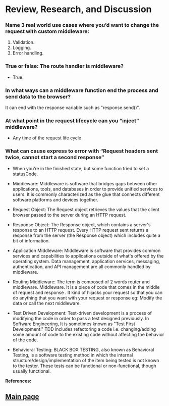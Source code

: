 # Review, Research, and Discussion

### Name 3 real world use cases where you’d want to change the request with custom middleware:

1. Validation.
2. Logging.
3. Error handling.

### True or false: The route handler is middleware?

- True.

### In what ways can a middleware function end the process and send data to the browser?

It can end with the response variable such as "response.send()".

### At what point in the request lifecycle can you “inject” middleware?

- Any time of the request life cycle

### What can cause express to error with “Request headers sent twice, cannot start a second response”

- When you’re  in the finished state, but some function tried to set a statusCode.

- Middleware: Middleware is software that bridges gaps between other applications, tools, and databases in order to provide unified services to users. It is commonly characterized as the glue that connects different software platforms and devices together.

- Request Object: The Request object retrieves the values that the client browser passed to the server during an HTTP request.

- Response Object: The Response object, which contains a server's response to an HTTP request. Every HTTP request sent returns a response from the server (the Response object) which includes quite a bit of information.

- Application Middleware: Middleware is software that provides common services and capabilities to applications outside of what's offered by the operating system. Data management, application services, messaging, authentication, and API management are all commonly handled by middleware.

- Routing Middleware: The term is composed of 2 words router and middleware. Middleware. It is a piece of code that comes in the middle of request and response . It kind of hijacks your request so that you can do anything that you want with your request or response eg: Modify the data or call the next middleware.

- Test Driven Development: Test-driven development is a process of modifying the code in order to pass a test designed previously. In Software Engineering, It is sometimes known as "Test First Development." TDD includes refactoring a code i.e. changing/adding some amount of code to the existing code without affecting the behavior of the code.

- Behavioral Testing: BLACK BOX TESTING, also known as Behavioral Testing, is a software testing method in which the internal structure/design/implementation of the item being tested is not known to the tester. These tests can be functional or non-functional, though usually functional.

**References:**

## [Main page](https://amjadmesmar.github.io/reading-notes/)